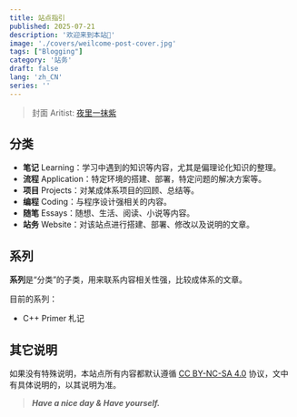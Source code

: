 ```yaml
---
title: 站点指引
published: 2025-07-21
description: '欢迎来到本站👋'
image: './covers/weilcome-post-cover.jpg'
tags: ["Blogging"]
category: '站务'
draft: false 
lang: 'zh_CN'
series: ''
---
```


> 封面 Aritist: [夜里一抹紫](https://yeliyimozi.lofter.com/)

## 分类

- **笔记** Learning：学习中遇到的知识等内容，尤其是偏理论化知识的整理。
- **流程** Application：特定环境的搭建、部署，特定问题的解决方案等。
- **项目** Projects：对某成体系项目的回顾、总结等。
- **编程** Coding：与程序设计强相关的内容。
- **随笔** Essays：随想、生活、阅读、小说等内容。
- **站务** Website：对该站点进行搭建、部署、修改以及说明的文章。

## 系列

**系列**是“分类”的子类，用来联系内容相关性强，比较成体系的文章。

目前的系列：

- C++ Primer 札记

## 其它说明

如果没有特殊说明，本站点所有内容都默认遵循 [CC BY-NC-SA 4.0](https://creativecommons.org/licenses/by-nc-sa/4.0/) 协议，文中有具体说明的，以其说明为准。

>  ***Have a nice day & Have yourself.***
>
>